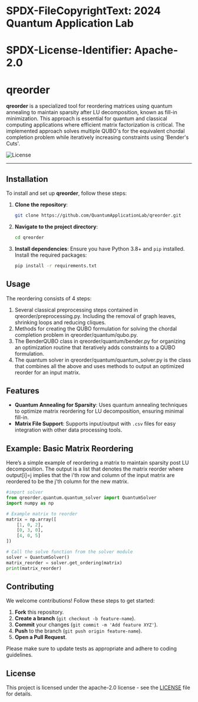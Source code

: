 # SPDX-FileCopyrightText: 2024 Quantum Application Lab
#
# SPDX-License-Identifier: Apache-2.0
# qreorder

**qreorder** is a specialized tool for reordering matrices using quantum annealing to maintain sparsity after LU decomposition, known as fill-in minimization. This approach is essential for quantum and classical computing applications where efficient matrix factorization is critical. The implemented approach solves multiple QUBO's for the equivalent chordal completion problem while iteratively increasing constraints using 'Bender's Cuts'. 

![License](https://img.shields.io/badge/license-apache-2)

---

## Installation

To install and set up **qreorder**, follow these steps:

1. **Clone the repository**:
   ```bash
   git clone https://github.com/QuantumApplicationLab/qreorder.git
   ```

2. **Navigate to the project directory**:
   ```bash
   cd qreorder
   ```

3. **Install dependencies**:
   Ensure you have Python 3.8+ and `pip` installed. Install the required packages:
   ```bash
   pip install -r requirements.txt
   ```

## Usage

The reordering consists of 4 steps:

1. Several classical preprocessing steps contained in qreorder/preprocessing.py. Including the removal of graph leaves, shrinking loops and reducing cliques.
2. Methods for creating the QUBO formulation for solving the chordal completion problem in qreorder/quantum/qubo.py.
3. The BenderQUBO class in qreorder/quantum/bender.py for organizing an optimization routine that iteratively adds constraints to a QUBO formulation.
4. The quantum solver in qreorder/quantum/quantum_solver.py is the class that combines all the above and uses methods to output an optimized reorder for an input matrix.


## Features

- **Quantum Annealing for Sparsity**: Uses quantum annealing techniques to optimize matrix reordering for LU decomposition, ensuring minimal fill-in.
- **Matrix File Support**: Supports input/output with `.csv` files for easy integration with other data processing tools.


## Example: Basic Matrix Reordering

Here’s a simple example of reordering a matrix to maintain sparsity post LU decomposition. The output is a list that denotes the matrix reorder where output[i]=j implies that the i'th row and column of the input matrix are reordered to be the j'th column for the new matrix.

```python
#import solver
from qreorder.quantum.quantum_solver import QuantumSolver
import numpy as np

# Example matrix to reorder
matrix = np.array([
    [1, 0, 2],
    [0, 3, 0],
    [4, 0, 5]
])

# Call the solve function from the solver module
solver = QuantumSolver()
matrix_reorder = solver.get_ordering(matrix)
print(matrix_reorder)
```


## Contributing

We welcome contributions! Follow these steps to get started:

1. **Fork** this repository.
2. **Create a branch** (`git checkout -b feature-name`).
3. **Commit** your changes (`git commit -m 'Add feature XYZ'`).
4. **Push** to the branch (`git push origin feature-name`).
5. **Open a Pull Request**.

Please make sure to update tests as appropriate and adhere to coding guidelines.

## License

This project is licensed under the apache-2.0 license - see the [LICENSE](LICENSE) file for details.

